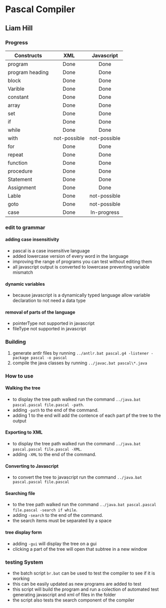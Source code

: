 # Pascal Compiler

Liam Hill
---------

### Progress

| Constructs      | XML         | Javascript  |
| --------------- |:-----------:|:-----------:|
| program         | Done        | Done        |
| program heading | Done        | Done        |
| block           | Done        | Done        |
| Varible         | Done        | Done        |
| constant        | Done        | Done        |
| array           | Done        | Done        |
| set             | Done        | Done        |
| if              | Done        | Done        |
| while           | Done        | Done        |
| with            | not-possible| not-possible|
| for             | Done        | Done        |
| repeat          | Done        | Done        |
| function        | Done        | Done        |
| procedure       | Done        | Done        |
| Statement       | Done        | Done        |
| Assignment      | Done        | Done        |
| Lable           | Done        | not-possible|
| goto            | Done        | not-possible|
| case            | Done        | In-progress |

### edit to grammar

#### adding case insensitivity

* pascal is a case insensitive language
* added lowercase version of every word in the language
* improving the range of programs you can test without editing them
* all javascript output is converted to lowercase preventing variable mismatch

#### dynamic variables

* because javascript is a dynamically typed language allow variable declaration to not need a data type

#### removal of parts of the language

* pointerType not supported in javascript
* fileType not supported in javascript

### Building

1. generate antlr files by running `../antlr.bat pascal.g4 -listener -package pascal -o pascal`
2. compile the java classes by running  `../javac.bat pascal\*.java`

### How to use

#### Walking the tree

* to display the tree path walked run the command `../java.bat pascal.pascal file.pascal -path`.
* adding `-path` to the end of the command.
* adding 1 to the end will add the contence of each part pf the tree to the output

#### Exporting to XML

* to display the tree path walked run the command `../java.bat pascal.pascal file.pascal -XML`.
* adding `-XML` to the end of the command.

#### Converting to Javascript

* to convert the tree to javascript run the command `../java.bat pascal.pascal file.pascal`

#### Searching file

* to  the tree path walked run the command `../java.bat pascal.pascal file.pascal -search if while`.
* adding `-search` to the end of the command.
* the search items must be separated by a space

#### tree display form

* adding `-gui` will display the tree on a gui
* clicking a part of the tree will open that subtree in a new window

### testing System

* the batch script `br.bat` can be used to test the compiler to see if it is working
* this can be easily updated as new programs are added to test
* this script will build the program and run a colection of automated test generating javascript and xml of files in the folder
* the script also tests the search component of the compiler
